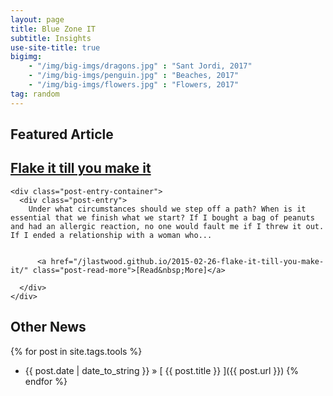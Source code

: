 ```yaml
---
layout: page
title: Blue Zone IT
subtitle: Insights 
use-site-title: true
bigimg:
    - "/img/big-imgs/dragons.jpg" : "Sant Jordi, 2017"
    - "/img/big-imgs/penguin.jpg" : "Beaches, 2017"
    - "/img/big-imgs/flowers.jpg" : "Flowers, 2017"
tag: random
---
```



## Featured Article

 <article class="post-preview">
    <a href="/jlastwood.github.io/2015-02-26-flake-it-till-you-make-it/">
	  <h2 class="post-title">Flake it till you make it</h2>
    </a>

    <div class="post-entry-container">
      <div class="post-entry">
        Under what circumstances should we step off a path? When is it essential that we finish what we start? If I bought a bag of peanuts and had an allergic reaction, no one would fault me if I threw it out. If I ended a relationship with a woman who...
        
        
          <a href="/jlastwood.github.io/2015-02-26-flake-it-till-you-make-it/" class="post-read-more">[Read&nbsp;More]</a>
        
      </div>
    </div>

   </article>
 
## Other News

{% for post in site.tags.tools  %}
  * {{ post.date | date_to_string }} &raquo; [ {{ post.title }} ]({{ post.url }})
{% endfor %}
